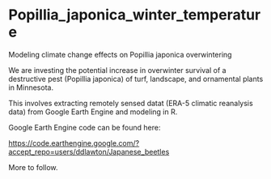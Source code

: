 # Popillia_japonica_winter_temperature
Modeling climate change effects on Popillia japonica overwintering

We are investing the potential increase in overwinter survival of a destructive pest (Popillia japonica) of turf, landscape, and ornamental plants in Minnesota.

This involves extracting remotely sensed datat (ERA-5 climatic reanalysis data) from Google Earth Engine and modeling in R. 

Google Earth Engine code can be found here:

https://code.earthengine.google.com/?accept_repo=users/ddlawton/Japanese_beetles

More to follow.
